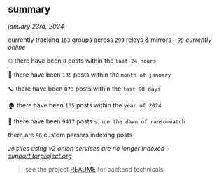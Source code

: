 
## summary
_january 23rd, 2024_

currently tracking `163` groups across `299` relays & mirrors - _`98` currently online_

⏲ there have been `8` posts within the `last 24 hours`

🦈 there have been `135` posts within the `month of january`

🪐 there have been `873` posts within the `last 90 days`

🏚 there have been `135` posts within the `year of 2024`

🦕 there have been `9417` posts `since the dawn of ransomwatch`

there are `96` custom parsers indexing posts

_`20` sites using v2 onion services are no longer indexed - [support.torproject.org](https://support.torproject.org/onionservices/v2-deprecation/)_

> see the project [README](https://github.com/joshhighet/ransomwatch#ransomwatch--) for backend technicals
